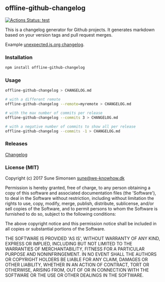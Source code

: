 ## offline-github-changelog

[![Actions Status: test](https://github.com/sunesimonsen/offline-github-changelog/workflows/test/badge.svg)](https://github.com/sunesimonsen/offline-github-changelog/actions?query=workflow%3A"test")

This is a changelog generator for Github projects. It generates markdown based on your version tags and pull request merges.

Example [unexpected.js.org changelog](https://github.com/unexpectedjs/unexpected/blob/master/CHANGELOG.md).

### Installation

```sh
npm install offline-github-changelog
```

### Usage

```sh
offline-github-changelog > CHANGELOG.md

# with a different remote
offline-github-changelog --remote=myremote > CHANGELOG.md

# with the max number of commits per release
offline-github-changelog --commits 3 > CHANGELOG.md

# with a negative number of commits to show all per release
offline-github-changelog --commits -1 > CHANGELOG.md
```

### Releases

[Changelog](./CHANGELOG.md)

### License (MIT)

Copyright (c) 2017 Sune Simonsen <sune@we-knowhow.dk>

Permission is hereby granted, free of charge, to any person
obtaining a copy of this software and associated documentation
files (the 'Software'), to deal in the Software without
restriction, including without limitation the rights to use, copy,
modify, merge, publish, distribute, sublicense, and/or sell copies
of the Software, and to permit persons to whom the Software is
furnished to do so, subject to the following conditions:

The above copyright notice and this permission notice shall be
included in all copies or substantial portions of the Software.

THE SOFTWARE IS PROVIDED 'AS IS', WITHOUT WARRANTY OF ANY KIND,
EXPRESS OR IMPLIED, INCLUDING BUT NOT LIMITED TO THE WARRANTIES OF
MERCHANTABILITY, FITNESS FOR A PARTICULAR PURPOSE AND
NONINFRINGEMENT. IN NO EVENT SHALL THE AUTHORS OR COPYRIGHT HOLDERS
BE LIABLE FOR ANY CLAIM, DAMAGES OR OTHER LIABILITY, WHETHER IN AN
ACTION OF CONTRACT, TORT OR OTHERWISE, ARISING FROM, OUT OF OR IN
CONNECTION WITH THE SOFTWARE OR THE USE OR OTHER DEALINGS IN THE
SOFTWARE.
